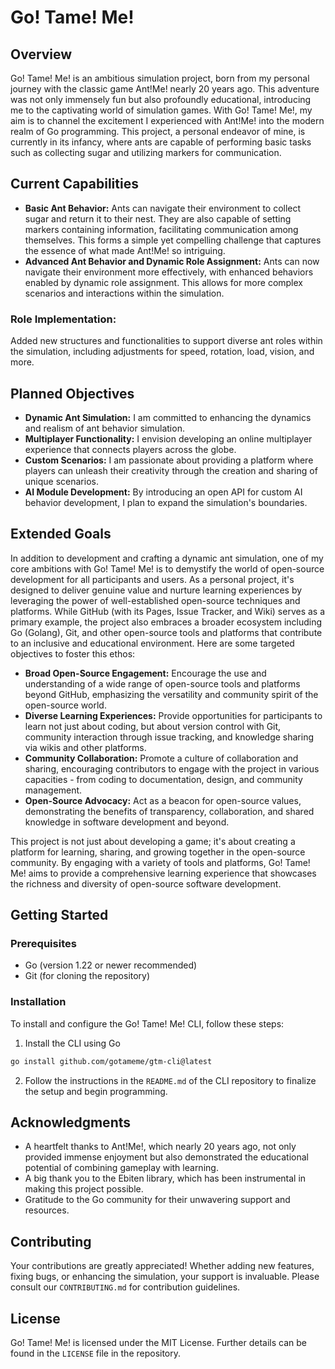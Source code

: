 # Go! Tame! Me!

## Overview

Go! Tame! Me! is an ambitious simulation project, born from my personal journey with the classic game Ant!Me! nearly 20
years ago. This adventure was not only immensely fun but also profoundly educational, introducing me to the captivating
world of simulation games. With Go! Tame! Me!, my aim is to channel the excitement I experienced with Ant!Me! into the
modern realm of Go programming. This project, a personal endeavor of mine, is currently in its infancy, where ants are
capable of performing basic tasks such as collecting sugar and utilizing markers for communication.

## Current Capabilities

- **Basic Ant Behavior:** Ants can navigate their environment to collect sugar and return it to their nest. They are
  also capable of setting markers containing information, facilitating communication among themselves. This forms a
  simple yet compelling challenge that captures the essence of what made Ant!Me! so intriguing.
- **Advanced Ant Behavior and Dynamic Role Assignment:** Ants can now navigate their environment more effectively, with
  enhanced behaviors enabled by dynamic role assignment. This allows for more complex scenarios and interactions within
  the simulation.

### Role Implementation:

Added new structures and functionalities to support diverse ant roles within the simulation, including adjustments for
speed, rotation, load, vision, and more.

## Planned Objectives

- **Dynamic Ant Simulation:** I am committed to enhancing the dynamics and realism of ant behavior simulation.
- **Multiplayer Functionality:** I envision developing an online multiplayer experience that connects players across the
  globe.
- **Custom Scenarios:** I am passionate about providing a platform where players can unleash their creativity through
  the creation and sharing of unique scenarios.
- **AI Module Development:** By introducing an open API for custom AI behavior development, I plan to expand the
  simulation's boundaries.

## Extended Goals

In addition to development and crafting a dynamic ant simulation, one of my core ambitions with Go! Tame! Me! is to
demystify the world of open-source development for all participants and users. As a personal project, it's designed to
deliver genuine value and nurture learning experiences by leveraging the power of well-established open-source
techniques and platforms. While GitHub (with its Pages, Issue Tracker, and Wiki) serves as a primary example, the
project also embraces a broader ecosystem including Go (Golang), Git, and other open-source tools and platforms that
contribute to an inclusive and educational environment. Here are some targeted objectives to foster this ethos:

- **Broad Open-Source Engagement:** Encourage the use and understanding of a wide range of open-source tools and
  platforms beyond GitHub, emphasizing the versatility and community spirit of the open-source world.
- **Diverse Learning Experiences:** Provide opportunities for participants to learn not just about coding, but about
  version control with Git, community interaction through issue tracking, and knowledge sharing via wikis and other
  platforms.
- **Community Collaboration:** Promote a culture of collaboration and sharing, encouraging contributors to engage with
  the project in various capacities - from coding to documentation, design, and community management.
- **Open-Source Advocacy:** Act as a beacon for open-source values, demonstrating the benefits of transparency,
  collaboration, and shared knowledge in software development and beyond.

This project is not just about developing a game; it's about creating a platform for learning, sharing, and growing
together in the open-source community. By engaging with a variety of tools and platforms, Go! Tame! Me! aims to provide
a comprehensive learning experience that showcases the richness and diversity of open-source software development.

## Getting Started

### Prerequisites

- Go (version 1.22 or newer recommended)
- Git (for cloning the repository)

### Installation

To install and configure the Go! Tame! Me! CLI, follow these steps:

1. Install the CLI using Go

```bash
go install github.com/gotameme/gtm-cli@latest
```

2. Follow the instructions in the `README.md` of the CLI repository to finalize the setup and begin programming.

## Acknowledgments

- A heartfelt thanks to Ant!Me!, which nearly 20 years ago, not only provided immense enjoyment but also demonstrated
  the educational potential of combining gameplay with learning.
- A big thank you to the Ebiten library, which has been instrumental in making this project possible.
- Gratitude to the Go community for their unwavering support and resources.

## Contributing

Your contributions are greatly appreciated! Whether adding new features, fixing bugs, or enhancing the simulation, your
support is invaluable. Please consult our `CONTRIBUTING.md` for contribution guidelines.

## License

Go! Tame! Me! is licensed under the MIT License. Further details can be found in the `LICENSE` file in the repository.


